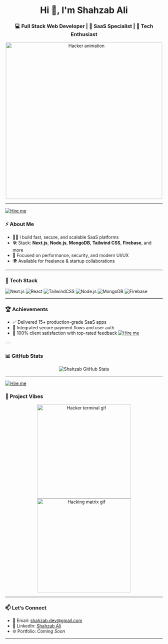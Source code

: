 

<h1 align="center">Hi 👋, I'm Shahzab Ali</h1>
<h3 align="center">💻 Full Stack Web Developer | 🚀 SaaS Specialist | 🧠 Tech Enthusiast</h3>

<p align="center">
  <img src="https://media.giphy.com/media/3o6ZtaO9BZHcOjmErm/giphy.gif" width="500" alt="Hacker animation">
</p>

---

<a href="https://lahoredevelopers.pocketsflow.com/rewebdevel-dev" target="_blank">
  <img src="https://img.shields.io/badge/Hire%20Me%20for%20SaaS%20Development-%F0%9F%9A%80-blue?style=for-the-badge" alt="Hire me">
</a>



### ⚡ About Me

- 👨‍💻 I build fast, secure, and scalable SaaS platforms  
- 🛠️ Stack: **Next.js**, **Node.js**, **MongoDB**, **Tailwind CSS**, **Firebase**, and more  
- 🔐 Focused on performance, security, and modern UI/UX  
- 🌍 Available for freelance & startup collaborations

---

### 🧰 Tech Stack

![Next.js](https://img.shields.io/badge/-Next.js-black?style=for-the-badge&logo=next.js)
![React](https://img.shields.io/badge/-React-61DAFB?style=for-the-badge&logo=react&logoColor=black)
![TailwindCSS](https://img.shields.io/badge/-Tailwind-38B2AC?style=for-the-badge&logo=tailwind-css&logoColor=white)
![Node.js](https://img.shields.io/badge/-Node.js-green?style=for-the-badge&logo=node.js)
![MongoDB](https://img.shields.io/badge/-MongoDB-4EA94B?style=for-the-badge&logo=mongodb&logoColor=white)
![Firebase](https://img.shields.io/badge/-Firebase-FFCA28?style=for-the-badge&logo=firebase)

---

### 🏆 Achievements

- ✅ Delivered 15+ production-grade SaaS apps  
- 🔐 Integrated secure payment flows and user auth  
- 💬 100% client satisfaction with top-rated feedback
<a href="https://shahzabdeveloper.pocketsflow.com/checkout?subscriptionId=67fecbcf61a4fff78643b395 
" target="_blank">
  <img src="https://img.shields.io/badge/Hire%20Me%20for%20SaaS%20Development-%F0%9F%9A%80-blue?style=for-the-badge" alt="Hire me">
</a>
---

### 📊 GitHub Stats

<p align="center">
  <img src="https://github-readme-stats.vercel.app/api?username=shahzabAli32423&show_icons=true&theme=dracula" alt="Shahzab GitHub Stats">
</p>

---

<a href="https://shahzabdeveloper.pocketsflow.com/67fe7bd561a4fff786419927" target="_blank">
  <img src="https://img.shields.io/badge/Hire%20Me%20for%20SaaS%20Development-%F0%9F%9A%80-blue?style=for-the-badge" alt="Hire me">
</a>


### 🧠 Project Vibes

<p align="center">
  <img src="https://media.giphy.com/media/TilmLMmWrRYYHjLfub/giphy.gif" width="300" alt="Hacker terminal gif">
  <img src="https://media.giphy.com/media/l3vR85PnGsBwu1PFK/giphy.gif" width="300" alt="Hacking matrix gif">
</p>

---

### 📫 Let’s Connect

- 📧 Email: shahzab.dev@gmail.com  
- 💼 LinkedIn: [Shahzab Ali](https://www.linkedin.com/in/shahzabAli)  
- 🌐 Portfolio: *Coming Soon*

---
